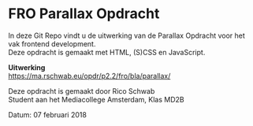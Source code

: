 # FRO Parallax Opdracht  
In deze Git Repo vindt u de uitwerking van de Parallax Opdracht voor het vak frontend development.  
Deze opdracht is gemaakt met HTML, (S)CSS en JavaScript.  

__Uitwerking__  
https://ma.rschwab.eu/opdr/p2.2/fro/bla/parallax/  
  
Deze opdracht is gemaakt door Rico Schwab  
Student aan het Mediacollege Amsterdam, Klas MD2B  

Datum: 07 februari 2018